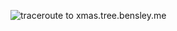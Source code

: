 ![traceroute to xmas.tree.bensley.me](https://github.com/jwbensley/xmas.tree.bensley.me/xmas.tree/xmas.tree.bensley.me.gif)